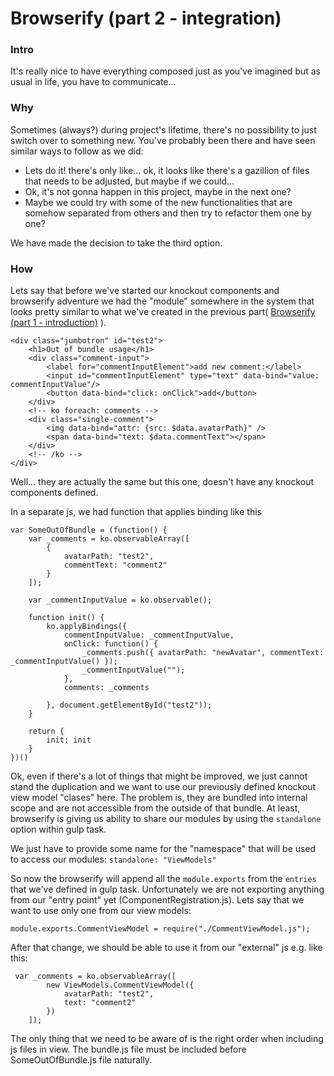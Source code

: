 # Browserify (part 2 - integration)

### Intro
It's really nice to have everything composed just as you've imagined but as usual in life, you have to communicate...

### Why
Sometimes (always?) during project's lifetime, there's no possibility to just switch over to something new. 
You've probably been there and have seen similar ways to follow as we did:
+ Lets do it! there's only like... ok, it looks like there's a gazillion of files that needs to be adjusted, but maybe if we could... 
+ Ok, it's not gonna happen in this project, maybe in the next one?
+ Maybe we could try with some of the new functionalities that are somehow separated from others and then try to refactor them one by one?

We have made the decision to take the third option.

### How
Lets say that before we've started our knockout components and browserify adventure we had the "module" somewhere in the system that looks pretty similar to what we've created in the previous part( [Browserify (part 1 - introduction)](./Browserify.md) ).

```
<div class="jumbotron" id="test2">
    <h1>Out of bundle usage</h1>
    <div class="comment-input">
        <label for="commentInputElement">add new comment:</label>
        <input id="commentInputElement" type="text" data-bind="value: commentInputValue"/>
        <button data-bind="click: onClick">add</button>
    </div>
    <!-- ko foreach: comments -->
    <div class="single-comment">
        <img data-bind="attr: {src: $data.avatarPath}" />
        <span data-bind="text: $data.commentText"></span>
    </div>
    <!-- /ko -->
</div>

```

Well... they are actually the same but this one, doesn't have any knockout components defined.

In a separate js, we had function that applies binding like this

``` 
var SomeOutOfBundle = (function() {
    var _comments = ko.observableArray([
        {
            avatarPath: "test2",
            commentText: "comment2"
        }
    ]);

    var _commentInputValue = ko.observable();

    function init() {
        ko.applyBindings({
            commentInputValue: _commentInputValue,
            onClick: function() {
                _comments.push({ avatarPath: "newAvatar", commentText: _commentInputValue() });
                _commentInputValue("");
            },
            comments: _comments

        }, document.getElementById("test2"));
    }

    return {
        init: init
    }
})()
```

Ok, even if there's a lot of things that might be improved, we just cannot stand the duplication and we want to use our previously defined knockout view model "clases" here. The problem is, they are bundled into internal scope and are not accessible from the outside of that bundle. At least, browserify is giving us ability to share our modules by using the `standalone` option within gulp task. 

We just have to provide some name for the "namespace" that will be used to access our modules:
`standalone: "ViewModels"`

So now the browserify will append all the `module.exports` from the `entries` that we've defined in gulp task. Unfortunately we are not exporting anything from our "entry point" yet (ComponentRegistration.js). Lets say that we want to use only one from our view models: 

```
module.exports.CommentViewModel = require("./CommentViewModel.js");
```

After that change, we should be able to use it from our "external" js e.g. like this:

```
 var _comments = ko.observableArray([
        new ViewModels.CommentViewModel({
            avatarPath: "test2",
            text: "comment2"
        })
    ]);
```

The only thing that we need to be aware of is the right order when including js files in view. The bundle.js file must be included before SomeOutOfBundle.js file naturally.


